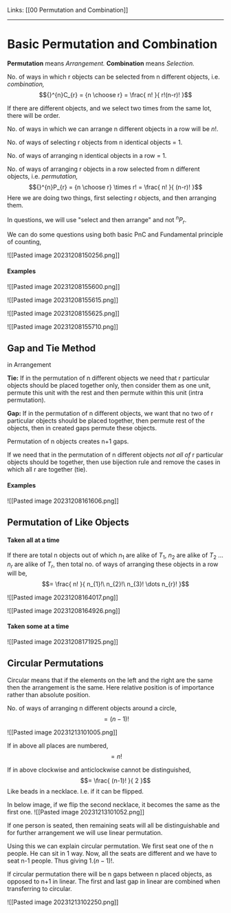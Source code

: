 Links: [[00 Permutation and Combination]]
___
# Basic Permutation and Combination 
**Permutation** means *Arrangement.*
**Combination** means *Selection.*

No. of ways in which r objects can be selected from n different objects, i.e. *combination,*
$${}^{n}C_{r} = {n \choose r} = \frac{ n! }{ r!(n-r)! }$$

If there are different objects, and we select two times from the same lot, there will be order. 

No. of ways in which we can arrange n different objects in a row will be $n!$. 

No. of ways of selecting r objects from n identical objects = 1. 

No. of ways of arranging n identical objects in a row = 1. 

No. of ways of arranging r objects in a row selected from n different objects, i.e. *permutation,*
$${}^{n}P_{r} = {n \choose r} \times r! = \frac{ n! }{ (n-r)! }$$
Here we are doing two things, first selecting r objects, and then arranging them. 

In questions, we will use "select and then arrange" and not ${}^{n}P_{r}$. 

We can do some questions using both basic PnC and Fundamental principle of counting,

![[Pasted image 20231208150256.png]]

#### Examples 
![[Pasted image 20231208155600.png]]

![[Pasted image 20231208155615.png]]

![[Pasted image 20231208155625.png]]

![[Pasted image 20231208155710.png]]


## Gap and Tie Method 
in Arrangement

**Tie:** If in the permutation of n different objects we need that r particular objects should be placed together only, then consider them as one unit, permute this unit with the rest and then permute within this unit (intra permutation). 

**Gap:** If in the permutation of n different objects, we want that no two of r particular objects should be placed together, then permute rest of the objects, then in created gaps permute these objects. 

Permutation of n objects creates n+1 gaps.

If we need that in the permutation of n different objects *not all of* r particular objects should be together, then use bijection rule and remove the cases in which all r are together (tie).

#### Examples 
![[Pasted image 20231208161606.png]]


## Permutation of Like Objects 
#### Taken all at a time 

If there are total n objects out of which $n_{1}$ are alike of $T_{1}$, $n_{2}$ are alike of $T_{2}$ ... $n_{r}$ are alike of $T_{r}$, then total no. of ways of arranging these objects in a row will be,
$$= \frac{ n! }{ n_{1}!\ n_{2}!\ n_{3}! \dots n_{r}! }$$

![[Pasted image 20231208164017.png]]

![[Pasted image 20231208164926.png]]

#### Taken some at a time 
![[Pasted image 20231208171925.png]]

## Circular Permutations
Circular means that if the elements on the left and the right are the same then the arrangement is the same. 
Here relative position is of importance rather than absolute position. 

No. of ways of arranging n different objects around a circle,
$$= (n-1)!$$

![[Pasted image 20231213101005.png]]

If in above all places are numbered,
$$= n!$$

If in above clockwise and anticlockwise cannot be distinguished,
$$= \frac{ (n-1)! }{ 2 }$$
Like beads in a necklace. I.e. if it can be flipped.

In below image, if we flip the second necklace, it becomes the same as the first one. 
![[Pasted image 20231213101052.png]]

If one person is seated, then remaining seats will all be distinguishable and for further arrangement we will use linear permutation. 

Using this we can explain circular permutation. 
We first seat one of the n people. He can sit in 1 way. Now, all the seats are different and we have to seat n-1 people. Thus giving $1.(n-1)!$.

If circular permutation there will be n gaps between n placed objects, as opposed to n+1 in linear. The first and last gap in linear are combined when transferring to circular. 

![[Pasted image 20231213102250.png]]
